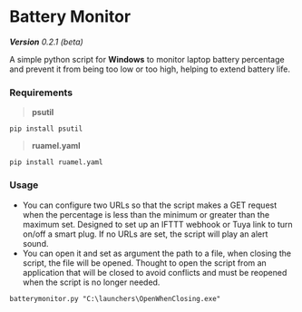 # Battery Monitor

_**Version** 0.2.1 (beta)_

A simple python script for **Windows** to monitor laptop battery percentage and prevent it from being too low or too high, helping to extend battery life.

### Requirements
> **psutil**
```
pip install psutil
```
> **ruamel.yaml**
```
pip install ruamel.yaml
```

### Usage

- You can configure two URLs so that the script makes a GET request when the percentage is less than the minimum or greater than the maximum set.
Designed to set up an IFTTT webhook or Tuya link to turn on/off a smart plug.
If no URLs are set, the script will play an alert sound.
- You can open it and set as argument the path to a file, when closing the script, the file will be opened. Thought to open the script from an application that will be closed to avoid conflicts and must be reopened when the script is no longer needed.
```console
batterymonitor.py "C:\launchers\OpenWhenClosing.exe"
```